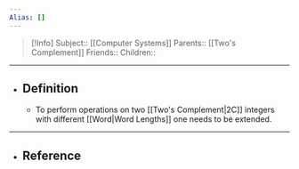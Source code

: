 ```yaml
---
Alias: []
---
```

> [!Info]
> Subject:: [[Computer Systems]]
> Parents:: [[Two's Complement]]
> Friends:: 
> Children:: 
---
- ## Definition
	- To perform operations on two [[Two's Complement|2C]] integers with different [[Word|Word Lengths]] one needs to be extended.
---
- ## Reference